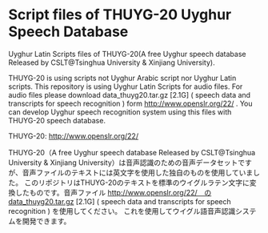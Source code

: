 # Script files of THUYG-20 Uyghur Speech Database
Uyghur Latin Scripts files of THUYG-20(A free Uyghur speech database Released by CSLT@Tsinghua University & Xinjiang University).

THUYG-20 is using scripts not Uyghur Arabic script nor Uyghur Latin scripts. This repository is using Uyghur Latin Scripts for audio files. For audio files please download data_thuyg20.tar.gz [2.1G]   ( speech data and transcripts for speech recognition ) form http://www.openslr.org/22/ .  You can develop Uyghur speech recognition system using this files with THUYG-20 speech database.

THUYG-20: http://www.openslr.org/22/

THUYG-20（A free Uyghur speech database Released by CSLT@Tsinghua University & Xinjiang University）は音声認識のための音声データセットですが、音声ファイルのテキストには英文字を使用した独自のものを使用していました。
このリポジトリはTHUYG-20のテキストを標準のウイグルラテン文字に変換したものです。音声ファイル http://www.openslr.org/22/　のdata_thuyg20.tar.gz [2.1G]   ( speech data and transcripts for speech recognition )  を使用してください。
これを使用してウイグル語音声認識システムを開発できます。
